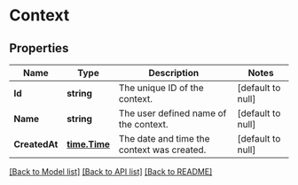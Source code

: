 # Context

## Properties
Name | Type | Description | Notes
------------ | ------------- | ------------- | -------------
**Id** | **string** | The unique ID of the context. | [default to null]
**Name** | **string** | The user defined name of the context. | [default to null]
**CreatedAt** | [**time.Time**](time.Time.md) | The date and time the context was created. | [default to null]

[[Back to Model list]](../README.md#documentation-for-models) [[Back to API list]](../README.md#documentation-for-api-endpoints) [[Back to README]](../README.md)

